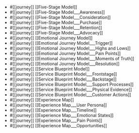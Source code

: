 
- #[[journey]]  [[Five-Stage Model]]
- #[[journey]]  [[Five-Stage Model___Awareness]]
- #[[journey]]  [[Five-Stage Model___Consideration]]
- #[[journey]]  [[Five-Stage Model___Purchase]]
- #[[journey]]  [[Five-Stage Model___Retention]]
- #[[journey]]  [[Five-Stage Model___Advocacy]]
- #[[journey]]  [[Emotional Journey Model]]
- #[[journey]]  [[Emotional Journey Model___Trigger]]
- #[[journey]]  [[Emotional Journey Model___Highs and Lows]]
- #[[journey]]  [[Emotional Journey Model___Pain Points]]
- #[[journey]]  [[Emotional Journey Model___Moments of Truth]]
- #[[journey]]  [[Emotional Journey Model___Resolution]]
- #[[journey]]  [[Service Blueprint Model]]
- #[[journey]]  [[Service Blueprint Model___Frontstage]]
- #[[journey]]  [[Service Blueprint Model___Backstage]]
- #[[journey]]  [[Service Blueprint Model___Support Processes]]
- #[[journey]]  [[Service Blueprint Model___Physical Evidence]]
- #[[journey]]  [[Service Blueprint Model___Customer Actions]]
- #[[journey]]  [[Experience Map]]
- #[[journey]]  [[Experience Map___User Persona]]
- #[[journey]]  [[Experience Map___Timeline]]
- #[[journey]]  [[Experience Map___Emotional States]]
- #[[journey]]  [[Experience Map___Pain Points]]
- #[[journey]]  [[Experience Map___Opportunities]]











